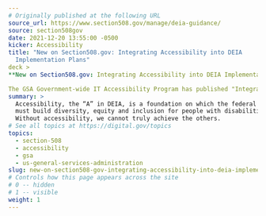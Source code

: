 ```yaml
---
# Originally published at the following URL
source_url: https://www.section508.gov/manage/deia-guidance/
source: section508gov
date: 2021-12-20 13:55:00 -0500
kicker: Accessibility
title: "New on Section508.gov: Integrating Accessibility into DEIA
  Implementation Plans"
deck >
**New on Section508.gov: Integrating Accessibility into DEIA Implementation Plans.** Accessibility, the “A” in DEIA, is a foundation on which the federal workforce must build diversity, equity and inclusion for people with disabilities. Without accessibility, we cannot truly achieve the others.

The GSA Government-wide IT Accessibility Program has published "Integrating Accessibility into Agency Diversity, Equity, Inclusion and Accessibility (DEIA) Implementation Plans," a guide designed to support the Accessibility roadmap outlined in the Government-wide Strategic Plan to Advance Diversity, Equity, Inclusion, and Accessibility in the Federal Workforce.  The guidance contained in this article is a preliminary step before offering broader updates to guidance and best practices materials to meet this objective. 
summary: >
  Accessibility, the “A” in DEIA, is a foundation on which the federal workforce
  must build diversity, equity and inclusion for people with disabilities.
  Without accessibility, we cannot truly achieve the others.
# See all topics at https://digital.gov/topics
topics:
  - section-508
  - accessibility
  - gsa
  - us-general-services-administration
slug: new-on-section508-gov-integrating-accessibility-into-deia-implementation-plans
# Controls how this page appears across the site
# 0 -- hidden
# 1 -- visible
weight: 1
---
```

